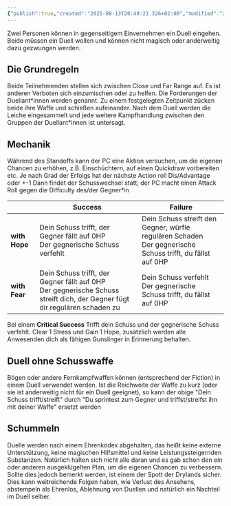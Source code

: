 ```yaml
---
{"publish":true,"created":"2025-08-13T20:49:21.326+02:00","modified":"2025-08-13T20:52:29.461+02:00","cssclasses":""}
---
```



Zwei Personen können in gegenseitigem Einvernehmen ein Duell eingehen. Beide müssen ein Duell wollen und können nicht magisch oder anderweitig dazu gezwungen werden.
## Die Grundregeln
Beide Teilnehmenden stellen sich zwischen Close und Far Range auf. Es ist anderen Verboten sich einzumischen oder zu helfen. Die Forderungen der Duellant\*innen werden genannt.
Zu einem festgelegten Zeitpunkt zücken beide ihre Waffe und schießen aufeinander.
Nach dem Duell werden die Leiche eingesammelt und jede weitere Kampfhandlung zwischen den Gruppen der Duellant\*innen ist untersagt. 
## Mechanik
Während des Standoffs kann der PC eine Aktion versuchen, um die eigenen Chancen zu erhöhen, z.B. Einschüchtern, auf einen Quickdraw vorbereiten etc.
Je nach Grad der Erfolgs hat der nächste Action roll Dis/Advantage oder +-1
Dann findet der Schusswechsel statt, der PC macht einen Attack Roll gegen die Difficulty des/der Gegner\*in

|               | Success                                                                                                                       | Failure                                                                                                      |
| ------------- | ----------------------------------------------------------------------------------------------------------------------------- | ------------------------------------------------------------------------------------------------------------ |
| **with Hope** | Dein Schuss trifft, der Gegner fällt auf 0HP<br>Der gegnerische Schuss verfehlt<br>                                           | Dein Schuss streift den Gegner, würfle regulären Schaden<br>Der gegnerische Schuss trifft, du fällst auf 0HP |
| **with Fear** | Dein Schuss trifft, der Gegner fällt auf 0HP<br>Der gegnerische Schuss streift dich, der Gegner fügt dir regulären schaden zu | Dein Schuss verfehlt<br>Der gegnerische Schuss trifft, du fällst auf 0HP                                     |
Bei einem **Critical Success** Trifft dein Schuss und der gegnerische Schuss verfehlt. Clear 1 Stress und Gain 1 Hope, zusätzlich werden alle Anwesenden dich als fähigen Gunslinger in Erinnerung behalten.
## Duell ohne Schusswaffe
Bögen oder andere Fernkampfwaffen können (entsprechend der Fiction) in einem Duell verwendet werden.
Ist die Reichweite der Waffe zu kurz (oder sie ist anderweitig nicht für ein Duell geeignet), so kann der obige "Dein Schuss trifft/streift" durch "Du sprintest zum Gegner und triffst/streifst ihn mit deiner Waffe" ersetzt werden
## Schummeln
Duelle werden nach einem Ehrenkodex abgehalten, das heißt keine externe Unterstützung, keine magischen Hilfsmittel und keine Leistungssteigernden Substanzen.
Natürlich halten sich nicht alle daran und es gab schon den ein oder anderen ausgeklügelten Plan, um die eigenen Chancen zu verbessern.
Sollte dies jedoch bemerkt werden, ist einem der Spott der Drylands sicher. Dies kann weitreichende Folgen haben, wie Verlust des Ansehens, abstempeln als Ehrenlos, Ablehnung von Duellen und natürlich ein Nachteil im Duell selber.